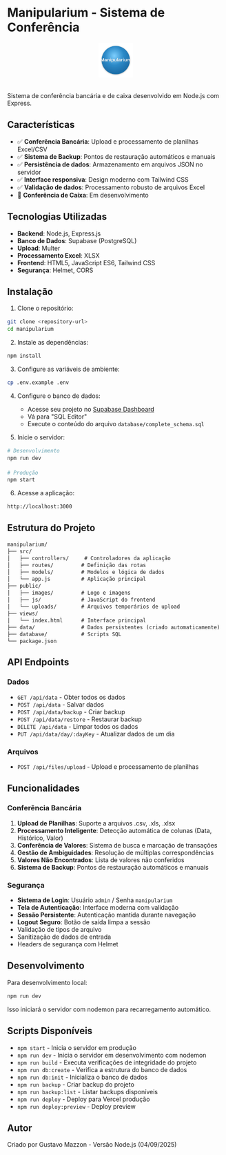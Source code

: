 # Manipularium - Sistema de Conferência

<div align="center">
  <img src="public/images/logo.svg" alt="Manipularium Logo" height="80">
  <br><br>
</div>

Sistema de conferência bancária e de caixa desenvolvido em Node.js com Express.

## Características

- ✅ **Conferência Bancária**: Upload e processamento de planilhas Excel/CSV
- ✅ **Sistema de Backup**: Pontos de restauração automáticos e manuais
- ✅ **Persistência de dados**: Armazenamento em arquivos JSON no servidor
- ✅ **Interface responsiva**: Design moderno com Tailwind CSS
- ✅ **Validação de dados**: Processamento robusto de arquivos Excel
- 🔄 **Conferência de Caixa**: Em desenvolvimento

## Tecnologias Utilizadas

- **Backend**: Node.js, Express.js
- **Banco de Dados**: Supabase (PostgreSQL)
- **Upload**: Multer
- **Processamento Excel**: XLSX
- **Frontend**: HTML5, JavaScript ES6, Tailwind CSS
- **Segurança**: Helmet, CORS

## Instalação

1. Clone o repositório:
```bash
git clone <repository-url>
cd manipularium
```

2. Instale as dependências:
```bash
npm install
```

3. Configure as variáveis de ambiente:
```bash
cp .env.example .env
```

4. Configure o banco de dados:
   - Acesse seu projeto no [Supabase Dashboard](https://plazfamleohfuxnvybsm.supabase.co)
   - Vá para "SQL Editor"
   - Execute o conteúdo do arquivo `database/complete_schema.sql`

5. Inicie o servidor:
```bash
# Desenvolvimento
npm run dev

# Produção
npm start
```

6. Acesse a aplicação:
```
http://localhost:3000
```

## Estrutura do Projeto

```
manipularium/
├── src/
│   ├── controllers/     # Controladores da aplicação
│   ├── routes/         # Definição das rotas
│   ├── models/         # Modelos e lógica de dados
│   └── app.js          # Aplicação principal
├── public/
│   ├── images/         # Logo e imagens
│   ├── js/             # JavaScript do frontend
│   └── uploads/        # Arquivos temporários de upload
├── views/
│   └── index.html      # Interface principal
├── data/               # Dados persistentes (criado automaticamente)
├── database/           # Scripts SQL
└── package.json
```

## API Endpoints

### Dados
- `GET /api/data` - Obter todos os dados
- `POST /api/data` - Salvar dados
- `POST /api/data/backup` - Criar backup
- `POST /api/data/restore` - Restaurar backup
- `DELETE /api/data` - Limpar todos os dados
- `PUT /api/data/day/:dayKey` - Atualizar dados de um dia

### Arquivos
- `POST /api/files/upload` - Upload e processamento de planilhas

## Funcionalidades

### Conferência Bancária
1. **Upload de Planilhas**: Suporte a arquivos .csv, .xls, .xlsx
2. **Processamento Inteligente**: Detecção automática de colunas (Data, Histórico, Valor)
3. **Conferência de Valores**: Sistema de busca e marcação de transações
4. **Gestão de Ambiguidades**: Resolução de múltiplas correspondências
5. **Valores Não Encontrados**: Lista de valores não conferidos
6. **Sistema de Backup**: Pontos de restauração automáticos e manuais

### Segurança
- **Sistema de Login**: Usuário `admin` / Senha `manipularium`
- **Tela de Autenticação**: Interface moderna com validação
- **Sessão Persistente**: Autenticação mantida durante navegação
- **Logout Seguro**: Botão de saída limpa a sessão
- Validação de tipos de arquivo
- Sanitização de dados de entrada
- Headers de segurança com Helmet

## Desenvolvimento

Para desenvolvimento local:

```bash
npm run dev
```

Isso iniciará o servidor com nodemon para recarregamento automático.

## Scripts Disponíveis

- `npm start` - Inicia o servidor em produção
- `npm run dev` - Inicia o servidor em desenvolvimento com nodemon
- `npm run build` - Executa verificações de integridade do projeto
- `npm run db:create` - Verifica a estrutura do banco de dados
- `npm run db:init` - Inicializa o banco de dados
- `npm run backup` - Criar backup do projeto
- `npm run backup:list` - Listar backups disponíveis
- `npm run deploy` - Deploy para Vercel produção
- `npm run deploy:preview` - Deploy preview

## Autor

Criado por Gustavo Mazzon - Versão Node.js (04/09/2025)
